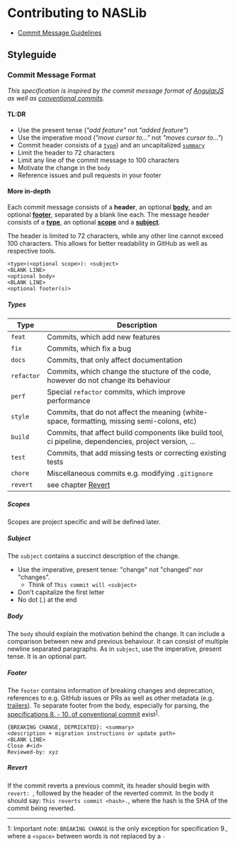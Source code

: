 # Contributing to NASLib

- [Commit Message Guidelines](#commit-message-format)

## Styleguide

### Commit Message Format

*This specification is inspired by the commit message format of [AngularJS][angular-commits] as well as [conventional commits][conventional-commits].*

#### TL:DR

- Use the present tense (*"add feature"* not *"added feature"*)
- Use the imperative mood (*"move cursor to..."* not *"moves cursor to..."*)
- Commit header consists of a [`type`](#types)) and an uncapitalized [`summary`](#subject)
- Limit the header to 72 characters
- Limit any line of the commit message to 100 characters
- Motivate the change in the `body`
- Reference issues and pull requests in your footer


#### More in-depth

Each commit message consists of a **header**, an optional  [**body**](#body), and an optional [**footer**](#footer), separated by a blank line each.
The message header consists of a [**type**](#types), an optional [**scope**](#scopes) and a [**subject**](#subject).

The header is limited to 72 characters, while any other line cannot exceed 100 characters. This allows for better readability in GitHub as well as respective tools.

```
<type>(<optional scope>): <subject>
<BLANK LINE>
<optional body>
<BLANK LINE>
<optional footer(s)>
```

##### Types

| Type      | Description |
| ---       | --- |
|`feat`     | Commits, which add new features |
|`fix`      | Commits, which fix a bug |
|`docs`     | Commits, that only affect documentation |
|`refactor` | Commits, which change the stucture of the code, however do not change its behaviour |
|`perf`     | Special `refactor` commits, which improve performance |
|`style`     | Commits, that do not affect the meaning (white-space, formatting, missing semi-colons, etc) |
|`build`     | Commits, that affect build components like build tool, ci pipeline, dependencies, project version, ... |
|`test`     | Commits, that add missing tests or correcting existing tests |
|`chore`     | Miscellaneous commits e.g. modifying `.gitignore` |
|`revert`| see chapter [Revert](#revert) |

##### Scopes

Scopes are project specific and will be defined later.

##### Subject

The `subject` contains a succinct description of the change.

- Use the imperative, present tense: "change" not "changed" nor "changes".
  - Think of `This commit will <subject>`
- Don't capitalize the first letter
- No dot (.) at the end

##### Body

The `body` should explain the motivation behind the change. It can include a comparison between new and previous behaviour.
It can consist of multiple newline separated paragraphs. As in `subject`, use the imperative, present tense.
It is an optional part.

##### Footer

The `footer` contains information of breaking changes and deprecation, references to e.g. GitHub issues or PRs as well as other metadata (e.g. [trailers](https://git.wiki.kernel.org/index.php/CommitMessageConventions)).
To separate footer from the body, especially for parsing, the [specifications 8. - 10. of conventional commit](https://www.conventionalcommits.org/en/v1.0.0/#specification) exist<sup>[1](#footnote1)</sup>.

```
{BREAKING CHANGE, DEPRICATED}: <summary>
<description + migration instructions or update path>
<BLANK LINE>
Close #<id>
Reviewed-by: xyz
```

##### Revert

If the commit reverts a previous commit, its header should begin with `revert: `, followed by the header of the reverted commit.
In the body it should say: `This reverts commit <hash>.`, where the hash is the SHA of the commit being reverted.

___

<a name="footnote1">1</a>: Important note: `BREAKING CHANGE` is the only exception for specification 9., where a `<space>` between words is not replaced by a `-`

[angular-commits]: https://docs.google.com/document/d/1QrDFcIiPjSLDn3EL15IJygNPiHORgU1_OOAqWjiDU5Y/edit#
[conventional-commits]: https://www.conventionalcommits.org/en/v1.0.0/
